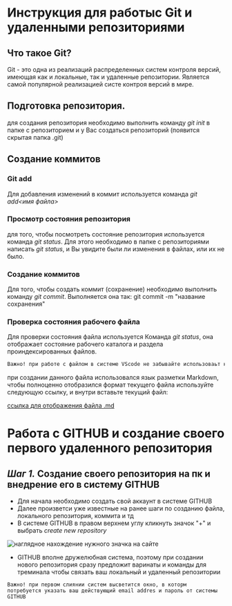 # Инструкция для работыс Git и удаленными репозиториями

## Что такое Git?
Git - это одна из реализаций распределенных систем контроля версий, имеющая как и локальные, так и удаленные репозитории. Является самой популярной реализацией систе контроя версий в мире.
## Подготовка репозитория.
для создания репозитория необходимо выполнить команду *git init* в папке с репозиторием и у Вас создаться репозиторий (появится скрытая папка .git)

## Создание коммитов

### Git add
Для добавления изменений в коммит используется команда *git add<имя файла>*

### Просмотр состояния репозитория
для того, чтобы посмотреть состояние репозитория используется команда *git status*. Для этого необходимо в папке с репозиториями написать *git status*, и Вы увидите были ли изменения в файлах, или их не было.

### Создание коммитов
Для того, чтобы создать коммит (сохранение) необходимо выполнить команду *git commit*. Выполняется она так: git commit -m "название сохранения"

### Проверка состояния рабочего файла
Для проверки состояния файла используется Команда *git status*, она отображает состояние рабочего каталога и раздела проиндексированных файлов.

```sh
Важно! при работе с файлом в системе VScode не забывайте использоваьт комбинацию ctrl+S для сохрания текущих изменений на жесктий диск.
```
при создании данного файла использовался язык разметки Markdown, чтобы полноценно отобразился формат текущего файла используйте следующую ссылку, и внутри вставьте текущий файл:

[ссылка для отображения файла .md](https://products.aspose.app/words/ru/viewer/markdown
)

# Работа с GITHUB и создание своего первого удаленного репозитория



## *Шаг 1.* Создание своего репозитория на пк и внедрение его в систему GITHUB

* Для начала необходимо создать свой аккаунт в системе GITHUB
* Далее произветси уже известные на ранее шаги по созданию файла, локального репозитория, коммита и тд
* В системе GITHUB в правом верхнем углу кликнуть значок "+" и выбрать *create new repository*

![наглядное нахождение нужного значка на сайте]("C:\Users\safro\Pictures\11.jpg")

* GITHUB вполне дружелюбная система, поэтому при создании нового репозитория сразу предложит варинаты и команды для треминала чтобы связать ваш локальный и удаленный репозитории
```
Важно! при первом слиянии систем высветится окно, в которм  потребуется указать ваш действующий email addres и пароль от системы GITHUB
```
